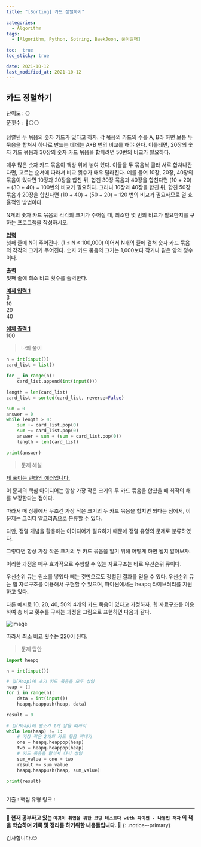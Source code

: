 ```yaml
---
title: "[Sorting] 카드 정렬하기"

categories:
  - Algorithm
tags:
  - [Algorithm, Python, Sotring, BaekJoon, 풀이실패]

toc:  true
toc_sticky: true

date: 2021-10-12
last_modified_at: 2021-10-12
---
```


## 카드 정렬하기  

난이도 : 🌕  
푼횟수 : 🔴⚪⚪  

정렬된 두 묶음의 숫자 카드가 있다고 하자. 각 묶음의 카드의 수를 A, B라 하면 보통 두 묶음을 합쳐서 하나로 만드는 데에는 A+B 번의 비교를 해야 한다. 이를테면, 20장의 숫자 카드 묶음과 30장의 숫자 카드 묶음을 합치려면 50번의 비교가 필요하다.  

매우 많은 숫자 카드 묶음이 책상 위에 놓여 있다. 이들을 두 묶음씩 골라 서로 합쳐나간다면, 고르는 순서에 따라서 비교 횟수가 매우 달라진다. 예를 들어 10장, 20장, 40장의 묶음이 있다면 10장과 20장을 합친 뒤, 합친 30장 묶음과 40장을 합친다면 (10 + 20) + (30 + 40) = 100번의 비교가 필요하다. 그러나 10장과 40장을 합친 뒤, 합친 50장 묶음과 20장을 합친다면 (10 + 40) + (50 + 20) = 120 번의 비교가 필요하므로 덜 효율적인 방법이다.  

N개의 숫자 카드 묶음의 각각의 크기가 주어질 때, 최소한 몇 번의 비교가 필요한지를 구하는 프로그램을 작성하시오.  

**<u>입력</u>**  
첫째 줄에 N이 주어진다. (1 ≤ N ≤ 100,000) 이어서 N개의 줄에 걸쳐 숫자 카드 묶음의 각각의 크기가 주어진다. 숫자 카드 묶음의 크기는 1,000보다 작거나 같은 양의 정수이다.  

**<u>출력</u>**  
첫째 줄에 최소 비교 횟수를 출력한다.  

**<u>예제 입력 1</u>**  
3  
10  
20  
40  

**<u>예제 출력 1</u>**  
100  

> 나의 풀이  

```python
n = int(input())
card_list = list()

for _ in range(n):
    card_list.append(int(input()))

length = len(card_list)
card_list = sorted(card_list, reverse=False)

sum = 0
answer = 0
while length > 0:
    sum += card_list.pop(0)
    sum += card_list.pop(0)
    answer = sum + (sum + card_list.pop(0))
    length = len(card_list)

print(answer)
```

> 문제 해설  

<u>제 풀이는 런타임 에러입니다.</u>  

이 문제의 핵심 아이디어는 항상 가장 작은 크기의 두 카드 묶음을 합쳤을 때 최적의 해를 보장한다는 점이다.  

따라서 매 상황에서 무조건 가장 작은 크기의 두 카드 묶음을 합치면 되다는 점에서, 이 문제는 그리디 알고리즘으로 분류할 수 있다.  

다만, 정렬 개념을 활용하는 아이디어가 필요하기 때문에 정렬 유형의 문제로 분류하였다.  

그렇다면 항상 가장 작은 크기의 두 카드 묶음을 알기 위해 어떻게 하면 될지 알아보자.  

이러한 과정을 매우 효과적으로 수행할 수 있는 자료구조는 바로 우선순위 큐이다.  

우선순위 큐는 원소를 넣었다 빼는 것만으로도 정렬된 결과를 얻을 수 있다. 우선순위 큐는 힙 자료구조를 이용해서 구현할 수 있으며, 파이썬에서는 heapq 라이브러리를 지원하고 있다.  

다른 예시로 10, 20, 40, 50의 4개의 카드 묶음이 있다고 가정하자. 힙 자료구조를 이용하여 총 비교 횟수를 구하는 과정을 그림으로 표현하면 다음과 같다.  

![image](https://user-images.githubusercontent.com/37467408/136908427-cad31724-6e24-4945-9b44-346d87bf33c3.PNG)  

따라서 최소 비교 횟수는 220이 된다.  

> 문제 답안  

```python
import heapq

n = int(input())

# 힙(Heap)에 초기 카드 묶음을 모두 삽입
heap = []
for i in range(n):
    data = int(input())
    heapq.heappush(heap, data)

result = 0

# 힙(Heap)에 원소가 1개 남을 때까지
while len(heap) != 1:
    # 가장 작은 2개의 카드 묶음 꺼내기
    one = heapq.heappop(heap)
    two = heapq.heappop(heap)
    # 카드 묶음을 합쳐서 다시 삽입
    sum_value = one + two
    result += sum_value
    heapq.heappush(heap, sum_value)

print(result)
```

<br>
기출 : 핵심 유형  
링크 : <https://www.acmicpc.net/problem/1715>  

---
**🐢 현재 공부하고 있는 `이것이 취업을 위한 코딩 테스트다 with 파이썬 - 나동빈 저자` 의 책을 학습하며 기록 및 정리를 하기위한 내용들입니다. 🐢**
{: .notice--primary}

감사합니다.😊